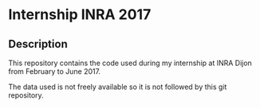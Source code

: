 Internship INRA 2017
====================

Description
-----------

This repository contains the code used during my internship at INRA Dijon from
February to June 2017.

The data used is not freely available so it is not followed by this git repository.
